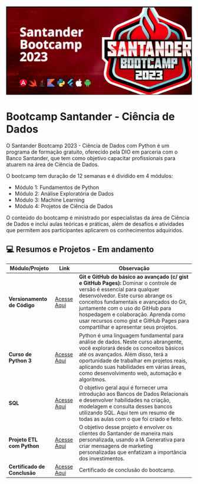 ![Santander](/bootcamp_santander/evidencias/santander.jpg)

# Bootcamp Santander - Ciência de Dados

O Santander Bootcamp 2023 - Ciência de Dados com Python é um programa de formação gratuito, oferecido pela DIO em parceria com o Banco Santander, que tem como objetivo capacitar profissionais para atuarem na área de Ciência de Dados.

O bootcamp tem duração de 12 semanas e é dividido em 4 módulos:

- Módulo 1: Fundamentos de Python
- Módulo 2: Análise Exploratória de Dados
- Módulo 3: Machine Learning
- Módulo 4: Projetos de Ciência de Dados

O conteúdo do bootcamp é ministrado por especialistas da área de Ciência de Dados e inclui aulas teóricas e práticas, além de desafios e atividades que permitem aos participantes aplicarem os conhecimentos adquiridos.


## 💻 Resumos e Projetos - Em andamento

| Módulo/Projeto                             | Link          | Observação                                                                                        |
|--------------------------------------------|---------------|---------------------------------------------------------------------------------------------------|
| **Versionamento de Código**                 | [Acesse Aqui](/bootcamp_santander/git/README.md) | **Git e GitHub do básico ao avançado (c/ gist e GitHub Pages):** Dominar o controle de versão é essencial para qualquer desenvolvedor. Este curso abrange os conceitos fundamentais e avançados do Git, juntamente com o uso do GitHub para hospedagem e colaboração. Aprenda como usar recursos como gist e GitHub Pages para compartilhar e apresentar seus projetos.  |
| **Curso de Python 3**                             | [Acesse Aqui](/bootcamp_santander/python/README.md)        | Python é uma linguagem fundamental para análise de dados. Neste curso abrangente, você explorará desde os conceitos básicos até os avançados. Além disso, terá a oportunidade de trabalhar em projetos reais, aplicando suas habilidades em várias áreas, como desenvolvimento web, automação e algoritmos.                                                                                                   |
| **SQL**                             | [Acesse Aqui](/bootcamp_santander/sql/)        | O objetivo geral aqui é fornecer uma introdução aos Bancos de Dados Relacionais e desenvolver habilidades na criação, modelagem e consulta desses bancos utilizando SQL. Aqui tem um resumo de todas as aulas com o que foi criado e feito. |
| **Projeto ETL com Python**                             | [Acesse Aqui](/bootcamp_santander/etl/README.MD)        | O objetivo desse projeto é envolver os clientes do Santander de maneira mais personalizada, usando a IA Generativa para criar mensagens de marketing personalizadas que enfatizam a importância dos investimentos. |
| **Certificado de Conclusão**                             | [Acesse Aqui](/bootcamp_santander/certificado/Certificado%20Bootcamp.pdf)        | Certificado de conclusão do bootcamp. |